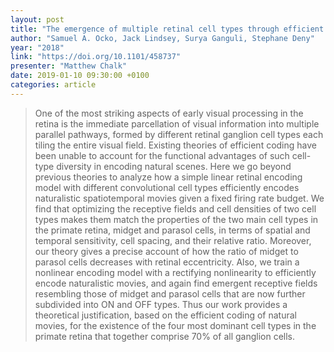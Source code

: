 ```yaml
---
layout: post
title: "The emergence of multiple retinal cell types through efficient coding of natural movies"
author: "Samuel A. Ocko, Jack Lindsey, Surya Ganguli, Stephane Deny"
year: "2018"
link: "https://doi.org/10.1101/458737"
presenter: "Matthew Chalk"
date: 2019-01-10 09:30:00 +0100
categories: article
---
```


> One of the most striking aspects of early visual processing in the retina is the immediate parcellation of visual information into 
> multiple parallel pathways, formed by different retinal ganglion cell types each tiling the entire visual field. Existing theories of 
> efficient coding have been unable to account for the functional advantages of such cell-type diversity in encoding natural scenes. Here 
> we go beyond previous theories to analyze how a simple linear retinal encoding model with different convolutional cell types efficiently 
> encodes naturalistic spatiotemporal movies given a fixed firing rate budget. We find that optimizing the receptive fields and cell 
> densities of two cell types makes them match the properties of the two main cell types in the primate retina, midget and parasol cells, 
> in terms of spatial and temporal sensitivity, cell spacing, and their relative ratio. Moreover, our theory gives a precise account of 
> how the ratio of midget to parasol cells decreases with retinal eccentricity. Also, we train a nonlinear encoding model with a 
> rectifying nonlinearity to efficiently encode naturalistic movies, and again find emergent receptive fields resembling those of midget 
> and parasol cells that are now further subdivided into ON and OFF types. Thus our work provides a theoretical justification, based on 
> the efficient coding of natural movies, for the existence of the four most dominant cell types in the primate retina that together 
> comprise 70% of all ganglion cells.
